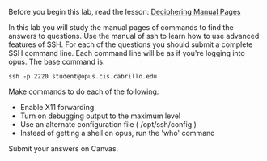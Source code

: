 Before you begin this lab, read the lesson:
 [Deciphering Manual Pages](deciphering_manual_pages)

In this lab you will study the manual pages of commands to find the answers to questions.
Use the manual of ssh to learn how to use advanced features of SSH. For each of the questions you should submit a complete SSH command line. Each command line will be as if you're logging into opus. The base command is:

```
ssh -p 2220 student@opus.cis.cabrillo.edu 
```

Make commands to do each of the following:
  - Enable X11 forwarding
  - Turn on debugging output to the maximum level
  - Use an alternate configuration file ( /opt/ssh/config )
  - Instead of getting a shell on opus, run the 'who' command

Submit your answers on Canvas.